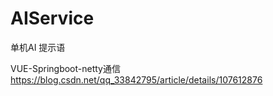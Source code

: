 # AIService
单机AI 提示语

VUE-Springboot-netty通信
https://blog.csdn.net/qq_33842795/article/details/107612876
